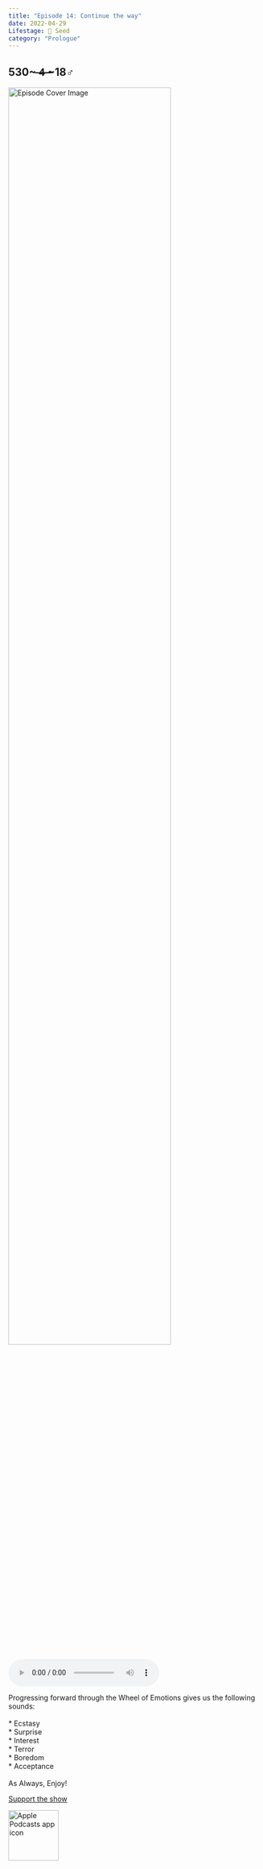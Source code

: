 ```yaml
---
title: "Episode 14: Continue the way"
date: 2022-04-29
Lifestage: 🌱 Seed
category: "Prologue"
---
```

## 530~ ̶4̶ ̶~18♂
<img src="https://artwork.captivate.fm/1fc3a9d2-8ea8-4a2e-afab-6d058c92bd72/60854458c4d1acdf4e1c2f79c4137142.jpg" alt="Episode Cover Image" width=80%/>
<audio controls>
  <source src="https://podcasts.captivate.fm/media/3a13ad48-6609-44a7-b2e2-b16864f4cc8f/10529635-episode-14-continue-the-way.mp3" type="audio/mpeg">
  Your browser does not support the audio element.
</audio>

<p>Progressing forward through the Wheel of Emotions gives us the following sounds:<br/><br/>* Ecstasy<br/>* Surprise<br/>* Interest<br/>* Terror<br/>* Boredom<br/>* Acceptance<br/><br/>As Always, Enjoy!</p><a rel="payment" href="https://www.paypal.com/donate/?hosted_button_id=WX3GRUK5BHJLS">Support the show</a>

<a href="https://podcasts.apple.com/us/podcast/living-room-music/id1608791560?tscg=30200&itsct=podcast_box_appicon&ls=1&mttnsubad=1608791560" style="display: inline-block;"><img src="https://toolbox.marketingtools.apple.com/api/v2/badges/app-icon-podcasts/standard/en-us" alt="Apple Podcasts app icon" style="width: 100px; height: 100px; vertical-align: middle; object-fit: contain;" /></a>
    